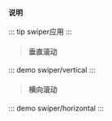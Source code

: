 #### 说明

::: tip
swiper应用
:::

> #### 垂直滚动
::: demo
swiper/vertical
::: 

> #### 横向滚动
::: demo
swiper/horizontal
:::  